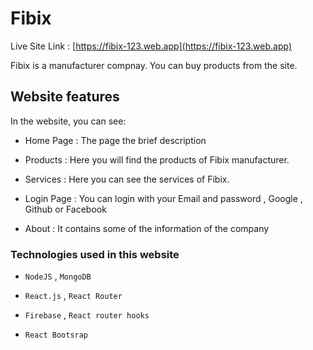 # Fibix

Live Site Link : [https://fibix-123.web.app](https://fibix-123.web.app)

Fibix is a manufacturer compnay. You can buy products from the site.

## Website features

In the website, you can see:

- Home Page : The page the brief description

- Products : Here you will find the products of Fibix manufacturer.

- Services : Here you can see the services of Fibix.

- Login Page : You can login with your Email and password , Google , Github or Facebook

- About : It contains some of the information of the company

### Technologies used in this website

- `NodeJS` , `MongoDB`

- `React.js` , `React Router`

- `Firebase` , `React router hooks`

- `React Bootsrap`
